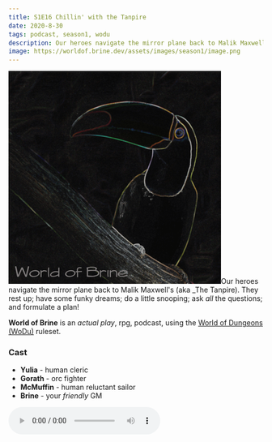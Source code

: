 ```yaml
---
title: S1E16 Chillin' with the Tanpire
date: 2020-8-30
tags: podcast, season1, wodu
description: Our heroes navigate the mirror plane back to Malik Maxwell's (aka _The Tanpire). They rest up; have some funky dreams; do a little snooping; ask _all_ the questions; and formulate a plan!
image: https://worldof.brine.dev/assets/images/season1/image.png
---
```


![thumb](assets/images/season1/image.png)Our heroes navigate the mirror plane back to Malik Maxwell's (aka _The Tanpire). They rest up; have some funky dreams; do a little snooping; ask _all_ the questions; and formulate a plan!

**World of Brine** is an _actual play_, rpg, podcast, using the [World of Dungeons (WoDu)](http://www.onesevendesign.com/dw/world_of_dungeons_1979.pdf) ruleset.

<break>

### Cast
- **Yulia** - human cleric
- **Gorath** - orc fighter
- **McMuffin** - human reluctant sailor
- **Brine** - your _friendly_ GM

<audio controls src="https://archive.org/download/s1e9-cloud_city/s1e16-chillin_with_the_tanpire.mp3"></audio>
